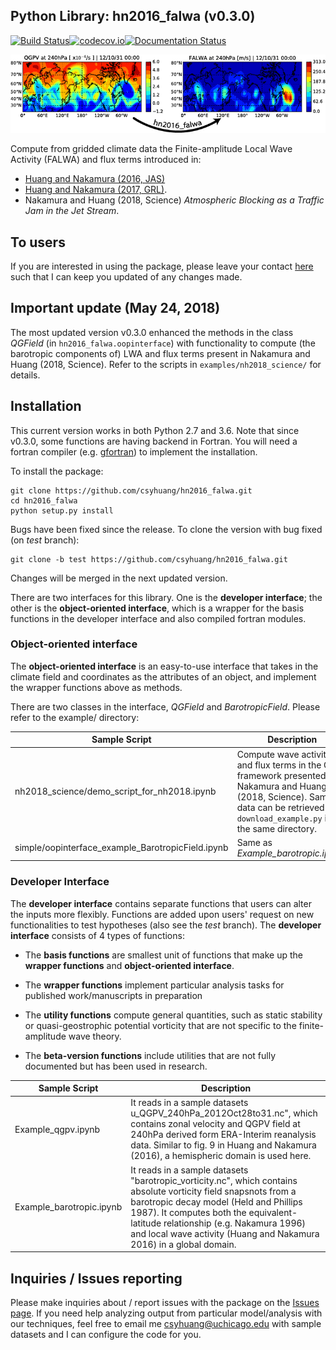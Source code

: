 ## Python Library: hn2016_falwa (v0.3.0)

[![Build Status](https://travis-ci.org/csyhuang/hn2016_falwa.svg?branch=master)](https://travis-ci.org/csyhuang/hn2016_falwa)[![codecov.io](https://codecov.io/gh/csyhuang/hn2016_falwa/branch/master/graph/badge.svg)](https://codecov.io/gh/csyhuang/hn2016_falwa)[![Documentation Status](https://readthedocs.org/projects/hn2016-falwa/badge/?version=latest)](http://hn2016-falwa.readthedocs.io/en/latest/?badge=latest)

![hn2016_falwa_diagram](https://github.com/csyhuang/csyhuang.github.io/blob/master/assets/img/hn2016_falwa_diagram.png)

Compute from gridded climate data the Finite-amplitude Local Wave Activity (FALWA) and flux terms introduced in:

- [Huang and Nakamura (2016, JAS)](http://dx.doi.org/10.1175/JAS-D-15-0194.1)
- [Huang and Nakamura (2017, GRL)](http://onlinelibrary.wiley.com/doi/10.1002/2017GL073760/full).
- Nakamura and Huang (2018, Science) *Atmospheric Blocking as a Traffic Jam in the Jet Stream*.

## To users

If you are interested in using the package, please leave your contact [here](https://goo.gl/forms/5L8fv0mUordugq6v2) 
such that I can keep you updated of any changes made.

## Important update (May 24, 2018)

The most updated version v0.3.0 enhanced the methods in the class *QGField* (in `hn2016_falwa.oopinterface`) with functionality
to compute (the barotropic components of) LWA and flux terms present in Nakamura and Huang (2018, Science). 
Refer to the scripts in `examples/nh2018_science/` for details.

## Installation

This current version works in both Python 2.7 and 3.6. Note that since v0.3.0, some functions are having 
backend in Fortran. You will need a fortran compiler (e.g. [gfortran](http://hpc.sourceforge.net/)) to 
implement the installation.

To install the package:
```
git clone https://github.com/csyhuang/hn2016_falwa.git
cd hn2016_falwa
python setup.py install
```
Bugs have been fixed since the release. To clone the version with bug fixed (on *test* branch):
```
git clone -b test https://github.com/csyhuang/hn2016_falwa.git
```
Changes will be merged in the next updated version.

There are two interfaces for this library. One is the **developer interface**; the other is the **object-oriented 
interface**, which is a wrapper for the basis functions in the developer interface and also compiled fortran modules.


### Object-oriented interface

The **object-oriented interface** is an easy-to-use interface that takes in the climate field and coordinates as the attributes of an object, and implement the wrapper functions above as methods.

There are two classes in the interface, *QGField* and *BarotropicField*. Please refer to the example/ directory:

Sample Script | Description
------------- | -------------
nh2018_science/demo_script_for_nh2018.ipynb | Compute wave activity and flux terms in the QG framework presented in Nakamura and Huang (2018, Science). Sample data can be retrieved with `download_example.py` in the same directory.
simple/oopinterface_example_BarotropicField.ipynb | Same as *Example_barotropic.ipynb*.


### Developer Interface

The **developer interface**  contains separate functions that users can alter the inputs more flexibly. Functions 
are added upon users' request on new functionalities to test hypotheses (also see the *test* branch). The 
**developer interface** consists of 4 types of functions:  

- The **basis functions** are smallest unit of functions that make up the **wrapper functions** and **object-oriented interface**.  

- The **wrapper functions** implement particular analysis tasks for published work/manuscripts in preparation  

- The **utility functions** compute general quantities, such as static stability or quasi-geostrophic potential vorticity that are not specific to the finite-amplitude wave theory.   

- The **beta-version functions** include utilities that are not fully documented but has been used in research.  

Sample Script | Description
------------- | -------------
Example_qgpv.ipynb | It reads in a sample datasets u_QGPV_240hPa_2012Oct28to31.nc", which contains zonal velocity and QGPV field at 240hPa derived form ERA-Interim reanalysis data. Similar to fig. 9 in Huang and Nakamura (2016), a hemispheric domain is used here.
Example_barotropic.ipynb | It reads in a sample datasets "barotropic_vorticity.nc", which contains absolute vorticity field snapsnots from a barotropic decay model (Held and Phillips 1987). It computes both the equivalent-latitude relationship (e.g. Nakamura 1996) and local wave activity (Huang and Nakamura 2016) in a global domain.


## Inquiries / Issues reporting

Please make inquiries about / report issues with the package on the [Issues page](https://github.com/csyhuang/hn2016_falwa/issues). If you need help analyzing output from particular model/analysis with our techniques, feel free to email me <csyhuang@uchicago.edu> with sample datasets and I can configure the code for you.

